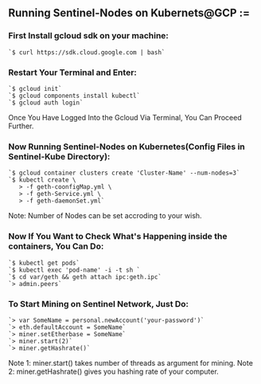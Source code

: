 ## Running Sentinel-Nodes on Kubernets@GCP :=

### First Install gcloud sdk on your machine:

	`$ curl https://sdk.cloud.google.com | bash`

### Restart Your Terminal and Enter:

	`$ gcloud init`
	`$ gcloud components install kubectl`
	`$ gcloud auth login`

Once You Have Logged Into the Gcloud Via Terminal, You Can Proceed Further.

### Now Running Sentinel-Nodes on Kubernetes(Config Files in Sentinel-Kube Directory):

	`$ gcloud container clusters create 'Cluster-Name' --num-nodes=3`
	`$ kubectl create \
	   > -f geth-coonfigMap.yml \
	   > -f geth-Service.yml \
	   > -f geth-daemonSet.yml`

Note: Number of Nodes can be set accroding to your wish.

### Now If You Want to Check What's Happening inside the containers, You Can Do:

	`$ kubectl get pods`
	`$ kubectl exec 'pod-name' -i -t sh `
	`$ cd var/geth && geth attach ipc:geth.ipc`
	`> admin.peers`

### To Start Mining on Sentinel Network, Just Do:
	`> var SomeName = personal.newAccount('your-password')`
	`> eth.defaultAccount = SomeName`
	`> miner.setEtherbase = SomeName`
	`> miner.start(2)`
	`> miner.getHashrate()`

Note 1: miner.start() takes number of threads as argument for mining.
Note 2: miner.getHashrate() gives you hashing rate of your computer.
